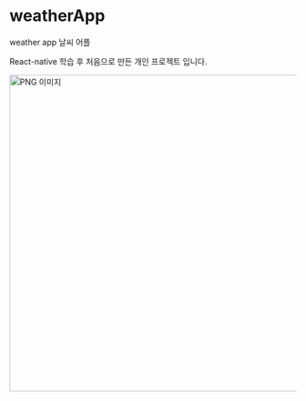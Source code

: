 # weatherApp
weather app 날씨 어플

React-native 학습 후 처음으로 만든 개인 프로젝트 입니다.

<img width="557" alt="PNG 이미지" src="https://user-images.githubusercontent.com/79138338/173491736-4faea09c-f932-491c-a3e2-1510668f8cb2.png">
